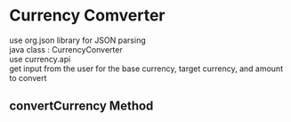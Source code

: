 # Currency Comverter 

use org.json library for JSON parsing <br>
java class : CurrencyConverter <br>
use currency.api <br>
get input from the user for the base currency, target currency, and amount to convert <br>

## convertCurrency Method 



